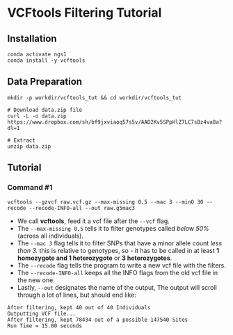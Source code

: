 
# VCFtools Filtering Tutorial

## Installation

```
conda activate ngs1
conda install -y vcftools
```

## Data Preparation

```
mkdir -p workdir/vcftools_tut && cd workdir/vcftools_tut

# Download data.zip file
curl -L -o data.zip https://www.dropbox.com/sh/bf9jxviaoq57s5v/AAD2Kv5SPpHlZ7LC7sBz4va8a?dl=1

# Extract
unzip data.zip

```

## Tutorial

### Command #1

```
vcftools --gzvcf raw.vcf.gz --max-missing 0.5 --mac 3 --minQ 30 --recode --recode-INFO-all --out raw.g5mac3
```
- We call **vcftools**, feed it a vcf file after the `--vcf` flag.
- The `--max-missing 0.5` tells it to filter genotypes called *below 50%* (across all individuals).
- The `--mac 3` flag tells it to filter SNPs that have a minor allele count *less than 3.* this is relative to genotypes, so - it has to be called in at least **1 homozygote and 1 heterozygote** or **3 heterozygotes**.
- The `--recode` flag tells the program to write a new vcf file with the filters.
- The `--recode-INFO-all` keeps all the INFO flags from the old vcf file in the new one.
- Lastly, `--out` designates the name of the output, The output will scroll through a lot of lines, but should end like:


```
After filtering, kept 40 out of 40 Individuals
Outputting VCF file...
After filtering, kept 78434 out of a possible 147540 Sites
Run Time = 15.00 seconds
```
